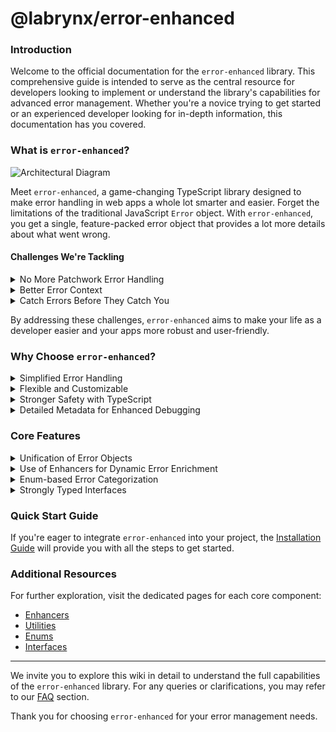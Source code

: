 # @labrynx/error-enhanced

### Introduction

Welcome to the official documentation for the `error-enhanced` library. This comprehensive guide is intended to serve as the central resource for developers looking to implement or understand the library's capabilities for advanced error management. Whether you're a novice trying to get started or an experienced developer looking for in-depth information, this documentation has you covered.

### What is `error-enhanced`?

![Architectural Diagram](https://github.com/labrynx/error-enhanced/assets/26366705/24acd5f3-adfb-4d8e-baaf-0f05409085ca)

Meet `error-enhanced`, a game-changing TypeScript library designed to make error handling in web apps a whole lot smarter and easier. Forget the limitations of the traditional JavaScript `Error` object. With `error-enhanced`, you get a single, feature-packed error object that provides a lot more details about what went wrong.

#### Challenges We're Tackling

<details>

<summary>No More Patchwork Error Handling</summary>

Normally, managing errors can make your code look like a patchwork quilt — confusing and messy. `error-enhanced` eliminates that by organizing all error information neatly into a single object. The result? Code that’s easier to read, debug, and maintain.

</details>

<details>

<summary>Better Error Context</summary>

Ever got frustrated because a JavaScript error didn't give you enough information to actually fix the problem? `error-enhanced` solves this by providing tons of extra details right in the error object itself. Now you can diagnose and fix issues much faster.

</details>

<details>

<summary>Catch Errors Before They Catch You</summary>

JavaScript's flexibility is great but can be a double-edged sword, leading to errors that only appear when it's too late. `error-enhanced` is built on TypeScript, giving you the advantage of catching type-related errors during development. This means fewer bugs and crashes when your app is live.

</details>

By addressing these challenges, `error-enhanced` aims to make your life as a developer easier and your apps more robust and user-friendly.

### Why Choose `error-enhanced`?

<details>

<summary>Simplified Error Handling</summary>

With `error-enhanced`, you no longer have to juggle multiple, scattered error properties. Everything gets bundled into one easy-to-understand object. This makes finding and fixing errors a breeze and makes your code easier to read and maintain.

</details>

<details>

<summary>Flexible and Customizable</summary>

Need error-handling features that don't come out-of-the-box? No problem. `error-enhanced` comes with "enhancers" that you can use to add more data and functionalities to your error objects. For example, you can add HTTP status codes or user-specific information. And if that's not enough, you can also create your own custom enhancers to tailor the library to your project's specific needs.

</details>

<details>

<summary>Stronger Safety with TypeScript</summary>

Type safety is crucial for avoiding surprise errors when your application is up and running. Since `error-enhanced` is built on TypeScript, you get the advantage of checking data types during development, thus minimizing runtime errors.

</details>

<details>

<summary>Detailed Metadata for Enhanced Debugging</summary>

Ever wished you could know more about an error that popped up in your logs? With `error-enhanced`, you can add a ton of extra information to each error object. This makes your error logs much more useful and helps you troubleshoot issues more quickly.

</details>

### Core Features

<details>

<summary>Unification of Error Objects</summary>

The library introduces a unified error object that serves as a single point of reference for all error-related information. This feature is particularly useful for large codebases and microservices architectures where error handling can become convoluted.

</details>

<details>

<summary>Use of Enhancers for Dynamic Error Enrichment</summary>

Enhancers are modular components that attach additional metadata to the base error object. These can range from HTTP information to user activity data, providing a fuller context for each error instance.

</details>

<details>

<summary>Enum-based Error Categorization</summary>

The library offers predefined enums for consistent error categorization. These enums standardize the way errors are classified across different parts of an application, simplifying error handling routines.

</details>

<details>

<summary>Strongly Typed Interfaces</summary>

`error-enhanced` leverages TypeScript to offer strongly-typed interfaces for the unified error object. These interfaces define the shape of the enhanced error, offering better compile-time checks and improved developer experience through IntelliSense support in IDEs.

</details>

### Quick Start Guide

If you're eager to integrate `error-enhanced` into your project, the [Installation Guide](https://github.com/labrynx/error-enhanced/wiki/Getting-Started:-Installation) will provide you with all the steps to get started.

### Additional Resources

For further exploration, visit the dedicated pages for each core component:

* [Enhancers](https://github.com/labrynx/error-enhanced/wiki/Core-Concepts:-Enhancers)
* [Utilities](https://github.com/labrynx/error-enhanced/wiki/Core-Concepts:-Utilities)
* [Enums](https://github.com/labrynx/error-enhanced/wiki/Core-Concepts:-Enums)
* [Interfaces](https://github.com/labrynx/error-enhanced/wiki/Core-Concepts:-Interfaces)

***

We invite you to explore this wiki in detail to understand the full capabilities of the `error-enhanced` library. For any queries or clarifications, you may refer to our [FAQ](https://github.com/labrynx/error-enhanced/wiki/Community:-FAQ) section.

Thank you for choosing `error-enhanced` for your error management needs.

